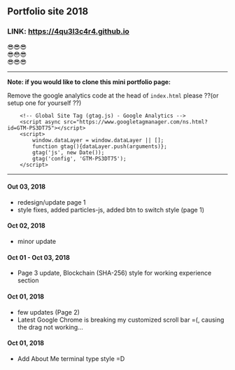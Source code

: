## Portfolio site 2018

### LINK: https://4qu3l3c4r4.github.io

:sunglasses::sunglasses::sunglasses: <br>
:sunglasses::flushed::sunglasses: <br>
:sunglasses::sunglasses::sunglasses: <br>

---

**Note: if you would like to clone this mini portfolio page:**

Remove the google analytics code at the head of `index.html` please ??(or setup one for yourself ??)

```
    <!-- Global Site Tag (gtag.js) - Google Analytics -->
    <script async src="https://www.googletagmanager.com/ns.html?id=GTM-PS3DT75"></script>
    <script>
        window.dataLayer = window.dataLayer || [];
        function gtag(){dataLayer.push(arguments)};
        gtag('js', new Date());
        gtag('config', 'GTM-PS3DT75');
    </script>
```

---

#### Out 03, 2018
* redesign/update page 1
* style fixes, added particles-js, added btn to switch style (page 1)

#### Oct 02, 2018
* minor update

#### Oct 01 - Oct 03, 2018
* Page 3 update, Blockchain (SHA-256) style for working experience section

#### Oct 01, 2018
* few updates (Page 2)
* Latest Google Chrome is breaking my customized scroll bar =(, causing the drag not working...

#### Oct 01, 2018

* Add About Me terminal type style =D


